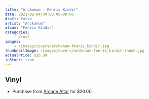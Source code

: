 ```yaml
---
title: "Arckanum - Fenris Kindir"
date: 2021-02-04T00:00:00-00:00
draft: false
artist: "Arckanum"
album: "Fenris Kindir"
categories:
    - Vinyl
images:
    - /images/covers/arckanum-fenris_kindir.jpg
thumbnailImage: /images/covers/arckanum-fenris_kindir-thumb.jpg
actualPrice: $20.00
inStock: true
---
```


## Vinyl
* Purchase from [Arcane Altar](https://arcanealtar.bigcartel.com/product/arckanum-fenris-kindir-12-lp) for $20.00
